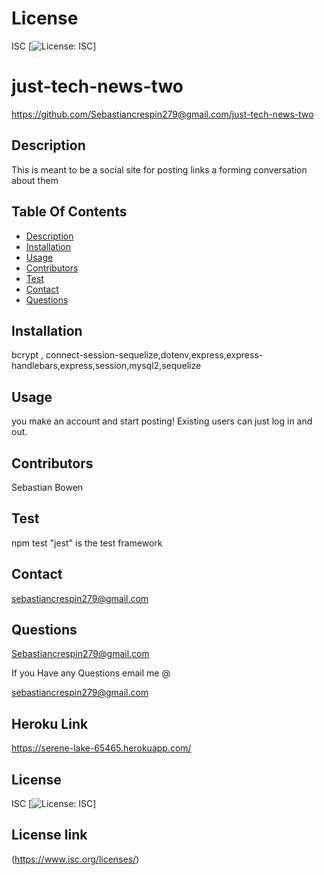 

# License
 ISC
[![License: ISC](https://img.shields.io/badge/License-ISC-blue.svg)]
                 
      

# just-tech-news-two
 https://github.com/Sebastiancrespin279@gmail.com/just-tech-news-two
 ## Description

This is meant to be a social site for posting links a forming conversation about them
    
 ## Table Of Contents
* [Description](#description)
* [Installation](#installation)
* [Usage](#usage)
* [Contributors](#contributors)
* [Test](#test)
* [Contact](#contact)
* [Questions](#questions)
    
 ## Installation

bcrypt , connect-session-sequelize,dotenv,express,express-handlebars,express,session,mysql2,sequelize

## Usage
 you make an account and start posting! Existing users can just log in and out.

 ## Contributors

  Sebastian Bowen

 ## Test 

 npm test "jest" is the test framework
    
## Contact

 sebastiancrespin279@gmail.com

## Questions

 Sebastiancrespin279@gmail.com

If you Have any Questions email me @

sebastiancrespin279@gmail.com

## Heroku Link
https://serene-lake-65465.herokuapp.com/


## License
ISC 
[![License: ISC](https://img.shields.io/badge/License-ISC-blue.svg)]

## License link
(https://www.isc.org/licenses/)   
